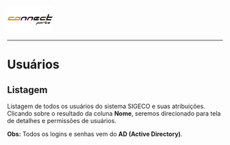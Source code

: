 ![ConnectParts](/assets/LogoConnectParts.png)

--- 

# Usuários

## Listagem

Listagem de todos os usuários do sistema SIGECO e suas atribuições. Clicando sobre o resultado da coluna **Nome**, seremos direcionado para tela de detalhes e permissões de usuários.

**Obs:** Todos os logins e senhas vem do **AD (Active Directory)**.


